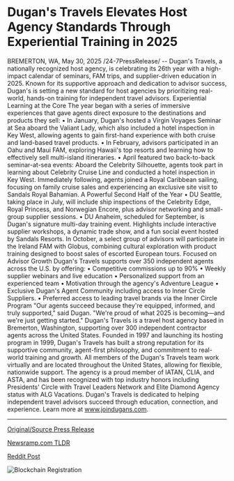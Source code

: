# Dugan's Travels Elevates Host Agency Standards Through Experiential Training in 2025

BREMERTON, WA, May 30, 2025 /24-7PressRelease/ -- Dugan's Travels, a nationally recognized host agency, is celebrating its 26th year with a high-impact calendar of seminars, FAM trips, and supplier-driven education in 2025. Known for its supportive approach and dedication to advisor success, Dugan's is setting a new standard for host agencies by prioritizing real-world, hands-on training for independent travel advisors.  Experiential Learning at the Core  The year began with a series of immersive experiences that gave agents direct exposure to the destinations and products they sell:  •	In January, Dugan's hosted a Virgin Voyages Seminar at Sea aboard the Valiant Lady, which also included a hotel inspection in Key West, allowing agents to gain first-hand experience with both cruise and land-based travel products.  •	In February, advisors participated in an Oahu and Maui FAM, exploring Hawaii's top resorts and learning how to effectively sell multi-island itineraries.  •	April featured two back-to-back seminar-at-sea events:  Aboard the Celebrity Silhouette, agents took part in learning about Celebrity Cruise Line and conducted a hotel inspection in Key West.  Immediately following, agents joined a Royal Caribbean sailing, focusing on family cruise sales and experiencing an exclusive site visit to Sandals Royal Bahamian.  A Powerful Second Half of the Year  •	DU Seattle, taking place in July, will include ship inspections of the Celebrity Edge, Royal Princess, and Norwegian Encore, plus advisor networking and small-group supplier sessions.  •	DU Anaheim, scheduled for September, is Dugan's signature multi-day training event. Highlights include interactive supplier workshops, a dynamic trade show, and a fun social event hosted by Sandals Resorts.  In October, a select group of advisors will participate in the Ireland FAM with Globus, combining cultural exploration with product training designed to boost sales of escorted European tours.  Focused on Advisor Growth  Dugan's Travels supports over 350 independent agents across the U.S. by offering:  •	Competitive commissions up to 90% •	Weekly supplier webinars and live education •	Personalized support from an experienced team •	Motivation through the agency's Adventure League •	Exclusive Dugan's Agent Community including access to Inner Circle Suppliers. •	Preferred access to leading travel brands via the Inner Circle Program  "Our agents succeed because they're equipped, informed, and truly supported," said Dugan. "We're proud of what 2025 is becoming—and we're just getting started."  Dugan's Travels is a travel host agency based in Bremerton, Washington, supporting over 300 independent contractor agents across the United States. Founded in 1997 and launching its hosting program in 1999, Dugan's Travels has built a strong reputation for its supportive community, agent-first philosophy, and commitment to real-world training and growth.  All members of the Dugan's Travels team work virtually and are located throughout the United States, allowing for flexible, nationwide support. The agency is a proud member of IATAN, CLIA, and ASTA, and has been recognized with top industry honors including Presidents' Circle with Travel Leaders Network and Elite Diamond Agency status with ALG Vacations.  Dugan's Travels is dedicated to helping independent travel advisors succeed through education, connection, and experience. Learn more at www.joindugans.com. 

---

[Original/Source Press Release](https://www.24-7pressrelease.com/press-release/523330/dugans-travels-elevates-host-agency-standards-through-experiential-training-in-2025)
                    

[Newsramp.com TLDR](https://newsramp.com/curated-news/dugan-s-travels-celebrates-26th-year-with-innovative-training-programs-in-2025/2d63878f7c17c2296a119d04fa4c5651) 

 



[Reddit Post](https://www.reddit.com/r/eventNews/comments/1kyy3xg/dugans_travels_celebrates_26th_year_with/) 



![Blockchain Registration](https://cdn.newsramp.app/24-7PressRelease/qrcode/255/30/ideaeUKr.webp)